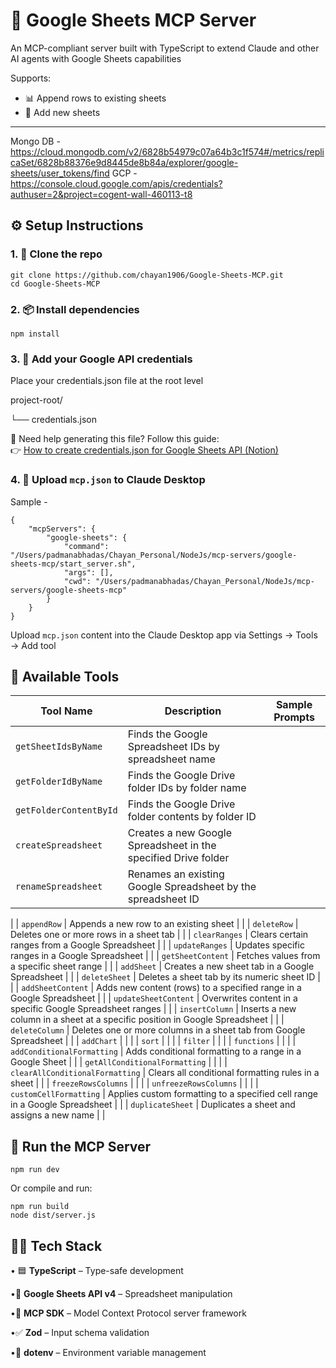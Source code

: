 # 🚀 Google Sheets MCP Server

An MCP-compliant server built with TypeScript to extend Claude and other AI agents with Google Sheets capabilities

Supports:

- 📊 Append rows to existing sheets
- 📝 Add new sheets

---

Mongo DB - https://cloud.mongodb.com/v2/6828b54979c07a64b3c1f574#/metrics/replicaSet/6828b88376e9d8445de8b84a/explorer/google-sheets/user_tokens/find
GCP - https://console.cloud.google.com/apis/credentials?authuser=2&project=cogent-wall-460113-t8

## ⚙️ Setup Instructions

### 1. 📁 Clone the repo
```
git clone https://github.com/chayan1906/Google-Sheets-MCP.git
cd Google-Sheets-MCP
```

### 2. 📦 Install dependencies
```
npm install
```

### 3. 🔐 Add your Google API credentials
Place your credentials.json file at the root level

project-root/

└── credentials.json

🧾 Need help generating this file? Follow this guide:  
👉 [How to create credentials.json for Google Sheets API (Notion)](https://curious-turnover-84b.notion.site/Google-Sheet-1eb1d464528f809f90e3f5d0ec35450b)

### 4. 🧠 Upload `mcp.json` to Claude Desktop
Sample -

```
{
    "mcpServers": {
        "google-sheets": {
            "command": "/Users/padmanabhadas/Chayan_Personal/NodeJs/mcp-servers/google-sheets-mcp/start_server.sh",
            "args": [],
            "cwd": "/Users/padmanabhadas/Chayan_Personal/NodeJs/mcp-servers/google-sheets-mcp"
        }
    }
}
```

Upload `mcp.json` content into the Claude Desktop app via Settings → Tools → Add tool

## 🧰 Available Tools

| Tool Name                       | Description                                                                  | Sample Prompts |
|---------------------------------|------------------------------------------------------------------------------|----------------| 
| `getSheetIdsByName`             | Finds the Google Spreadsheet IDs by spreadsheet name                         |                |
| `getFolderIdByName`             | Finds the Google Drive folder IDs by folder name                             |                |
| `getFolderContentById`          | Finds the Google Drive folder contents by folder ID                          |                |
| `createSpreadsheet`             | Creates a new Google Spreadsheet in the specified Drive folder               |                |
| `renameSpreadsheet`             | Renames an existing Google Spreadsheet by the spreadsheet ID                 |                |
|
| `appendRow`                     | Appends a new row to an existing sheet                                       |                |
| `deleteRow`                     | Deletes one or more rows in a sheet tab                                      |                |
| `clearRanges`                   | Clears certain ranges from a Google Spreadsheet                              |                |
| `updateRanges`                  | Updates specific ranges in a Google Spreadsheet                              |                |
| `getSheetContent`               | Fetches values from a specific sheet range                                   |                |
| `addSheet`                      | Creates a new sheet tab in a Google Spreadsheet                              |                |
| `deleteSheet`                   | Deletes a sheet tab by its numeric sheet ID                                  |                |
| `addSheetContent`               | Adds new content (rows) to a specified range in a Google Spreadsheet         |                |
| `updateSheetContent`            | Overwrites content in a specific Google Spreadsheet ranges                   |                |
| `insertColumn`                  | Inserts a new column in a sheet at a specific position in Google Spreadsheet |                |
| `deleteColumn`                  | Deletes one or more columns in a sheet tab from Google Spreadsheet           |                |
| `addChart`                      |                                                                              |                |
| `sort`                          |                                                                              |                |
| `filter`                        |                                                                              |                |
| `functions`                     |                                                                              |                |
| `addConditionalFormatting`      | Adds conditional formatting to a range in a Google Sheet                     |                |
| `getAllConditionalFormatting`   |                                                                              |                |
| `clearAllConditionalFormatting` | Clears all conditional formatting rules in a sheet                           |                |
| `freezeRowsColumns`             |                                                                              |                |
| `unfreezeRowsColumns`           |                                                                              |                |
| `customCellFormatting`          | Applies custom formatting to a specified cell range in a Google Spreadsheet  |                |
| `duplicateSheet`                | Duplicates a sheet and assigns a new name                                    |                |


## 🧪 Run the MCP Server
```
npm run dev
```
Or compile and run:
```
npm run build
node dist/server.js
```

## 👨‍💻 Tech Stack

• 🟦 **TypeScript** – Type-safe development

•📄 **Google Sheets API v4** – Spreadsheet manipulation

•🧠 **MCP SDK** – Model Context Protocol server framework

•✅ **Zod** – Input schema validation

•🌱 **dotenv** – Environment variable management
